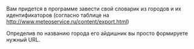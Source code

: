 Вам придется в программе завести свой словарик из городов и их идентификаторов (согласно таблице на http://www.meteoservice.ru/content/export.html)

Определив по названию города его айдишник вы просто формируете нужный URL.